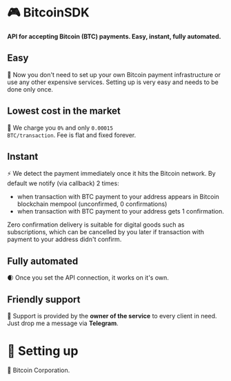 # 🎮 BitcoinSDK
<b>API for accepting Bitcoin (BTC) payments. Easy, instant, fully automated.</b>

## Easy
🌴 Now you don't need to set up your own Bitcoin payment infrastructure or use any other expensive services. Setting up is very easy and needs to be done only once.

## Lowest cost in the market
🌿 We charge you <code>0%</code> and only <code>0.00015 BTC/transaction</code>. Fee is flat and fixed forever.

## Instant
⚡️ We detect the payment immediately once it hits the Bitcoin network. By default we notify (via callback) 2 times:
- when transaction with BTC payment to your address appears in Bitcoin blockchain mempool (unconfirmed, 0 confirmations)
- when transaction with BTC payment to your address gets 1 confirmation.

Zero confirmation delivery is suitable for digital goods such as subscriptions, which can be cancelled by you later if transaction with payment to your address didn't confirm.

## Fully automated
🌒 Once you set the API connection, it works on it's own.

## Friendly support
💚 Support is provided by the <b>owner of the service</b> to every client in need. Just drop me a message via <b>Telegram</b>.

# 🦚 Setting up

🌲 Bitcoin Corporation.
